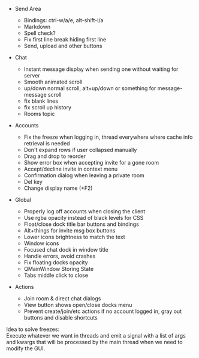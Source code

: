- Send Area
  - Bindings: ctrl-w/a/e, alt-shift-i/a
  - Markdown
  - Spell check?
  - Fix first line break hiding first line
  - Send, upload and other buttons

- Chat
  - Instant message display when sending one without waiting for server
  - Smooth animated scroll
  - up/down normal scroll, alt+up/down or something for message-message scroll
  - fix blank lines
  - fix scroll up history
  - Rooms topic

- Accounts
  - Fix the freeze when logging in,
    thread everywhere where cache info retrieval is needed
  - Don't expand rows if user collapsed manually
  - Drag and drop to reorder
  - Show error box when accepting invite for a gone room 
  - Accept/decline invite in context menu
  - Confirmation dialog when leaving a private room
  - Del key
  - Change display name (+F2)

- Global
  - Properly log off accounts when closing the client
  - Use rgba opacity instead of black levels for CSS
  - Float/close dock title bar buttons and bindings
  - Alt+things for invite msg box buttons
  - Lower icons brightness to match the text
  - Window icons
  - Focused chat dock in window title
  - Handle errors, avoid crashes
  - Fix floating docks opacity
  - QMainWindow Storing State
  - Tabs middle click to close

- Actions
  - Join room & direct chat dialogs
  - View button shows open/close docks menu
  - Prevent create/join/etc actions if no account logged in,
    gray out buttons and disable shortcuts

Idea to solve freezes:  
Execute whatever we want in threads and emit a signal with a list of args
and kwargs that will be processed by the main thread when we need to modify
the GUI.
